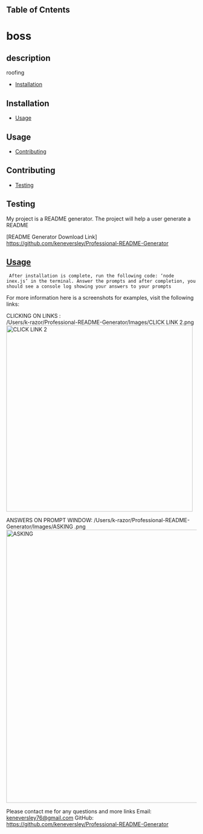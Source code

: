 
## Table of Cntents
# boss 
## description
roofing  
- [Installation](#installation)
## Installation
- [Usage](#usage)
## Usage
- [Contributing](#contributing)
## Contributing
- [Testing](#testing)
## Testing



  My project is a README generator. The project will help a user generate a README 

  [README Generator Download Link] https://github.com/keneversley/Professional-README-Generator

   ## [Usage](#table-of-contents)

     After installation is complete, run the following code: ‘node inex.js’ in the terminal. Answer the prompts and after completion, you should see a console log showing your answers to your prompts

      
  For more information here is a screenshots for examples, visit the following links: 
  
  CLICKING ON LINKS :                  
  /Users/k-razor/Professional-README-Generator/Images/CLICK LINK 2.png
  <img width="493" alt="CLICK LINK 2" src="https://user-images.githubusercontent.com/74880685/166073876-b3d2db7e-90bb-4480-b011-82a685689920.png">


  ANSWERS ON PROMPT WINDOW: 
  /Users/k-razor/Professional-README-Generator/Images/ASKING .png
<img width="723" alt="ASKING " src="https://user-images.githubusercontent.com/74880685/166073935-9edaed53-dc88-4e53-97d8-db5c8e8d0eb6.png">


Please contact me for any questions and more links 
Email: keneversley76@gmail.com
GitHub: https://github.com/keneversley/Professional-README-Generator



